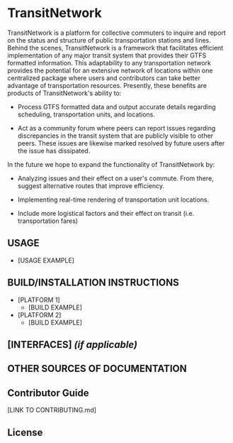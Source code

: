 # TransitNetwork

TransitNetwork is a platform for collective commuters to inquire and report on the status and structure of public transportation stations and lines. Behind the scenes, TransitNetwork is a framework that facilitates efficient implementation of any major transit system that provides their GTFS formatted information. This adaptability to any transportation network provides the potential for an extensive network of locations within one centralized package where users and contributors can take better advantage of transportation resources. Presently, these benefits are products of TransitNetwork's ability to:
  
  * Process GTFS formatted data and output accurate details regarding scheduling, transportation units, and locations.

  * Act as a community forum where peers can report issues regarding discrepancies in the transit system that are publicly visible to other peers. These issues are likewise marked resolved by future users after the issue has dissipated. 



In the future we hope to expand the functionality of TransitNetwork by:

  * Analyzing issues and their effect on a user's commute. From there, suggest alternative routes that improve efficiency.

  * Implementing real-time rendering of transportation unit locations.

  * Include more logistical factors and their effect on transit (i.e. transportation fares)



## USAGE
  * [USAGE EXAMPLE]
  
## BUILD/INSTALLATION INSTRUCTIONS
  * [PLATFORM 1]
    * [BUILD EXAMPLE]
  * [PLATFORM 2]
    * [BUILD EXAMPLE]

## [INTERFACES] _(if applicable)_ 

## OTHER SOURCES OF DOCUMENTATION

## Contributor Guide
[LINK TO CONTRIBUTING.md]

## License 
